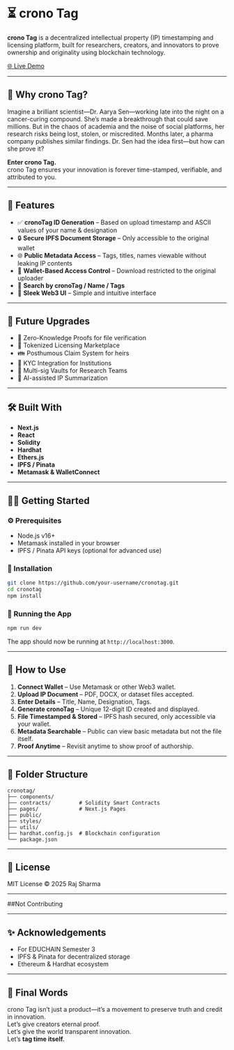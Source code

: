 # ⏳ crono Tag

**crono Tag** is a decentralized intellectual property (IP) timestamping and licensing platform, built for researchers, creators, and innovators to prove ownership and originality using blockchain technology.

[🌐 Live Demo](https://cronotag.vercel.app/)

---

## 🚀 Why crono Tag?

Imagine a brilliant scientist—Dr. Aarya Sen—working late into the night on a cancer-curing compound. She’s made a breakthrough that could save millions. But in the chaos of academia and the noise of social platforms, her research risks being lost, stolen, or miscredited. Months later, a pharma company publishes similar findings. Dr. Sen had the idea first—but how can she prove it?

**Enter crono Tag.**  
crono Tag ensures your innovation is forever time-stamped, verifiable, and attributed to you.

---

## 🧠 Features

- ✅ **cronoTag ID Generation** – Based on upload timestamp and ASCII values of your name & designation
- 🔒 **Secure IPFS Document Storage** – Only accessible to the original wallet
- 🌐 **Public Metadata Access** – Tags, titles, names viewable without leaking IP contents
- 🔐 **Wallet-Based Access Control** – Download restricted to the original uploader
- 📂 **Search by cronoTag / Name / Tags**
- 🎨 **Sleek Web3 UI** – Simple and intuitive interface

---

## 🌟 Future Upgrades

- 🧩 Zero-Knowledge Proofs for file verification
- 💱 Tokenized Licensing Marketplace
- 👪 Posthumous Claim System for heirs
- 🏫 KYC Integration for Institutions
- 👥 Multi-sig Vaults for Research Teams
- 🤖 AI-assisted IP Summarization

---

## 🛠️ Built With

- **Next.js**
- **React**
- **Solidity**
- **Hardhat**
- **Ethers.js**
- **IPFS / Pinata**
- **Metamask & WalletConnect**

---

## 🧑‍💻 Getting Started

### ⚙️ Prerequisites

- Node.js v16+
- Metamask installed in your browser
- IPFS / Pinata API keys (optional for advanced use)

### 🔧 Installation

```bash
git clone https://github.com/your-username/cronotag.git
cd cronotag
npm install
```

### 🔨 Running the App

```bash
npm run dev
```

The app should now be running at `http://localhost:3000`.

---

## 🧪 How to Use

1. **Connect Wallet** – Use Metamask or other Web3 wallet.
2. **Upload IP Document** – PDF, DOCX, or dataset files accepted.
3. **Enter Details** – Title, Name, Designation, Tags.
4. **Generate cronoTag** – Unique 12-digit ID created and displayed.
5. **File Timestamped & Stored** – IPFS hash secured, only accessible via your wallet.
6. **Metadata Searchable** – Public can view basic metadata but not the file itself.
7. **Proof Anytime** – Revisit anytime to show proof of authorship.

---

## 📁 Folder Structure

```
cronotag/
├── components/
├── contracts/         # Solidity Smart Contracts
├── pages/             # Next.js Pages
├── public/
├── styles/
├── utils/
├── hardhat.config.js  # Blockchain configuration
└── package.json
```

---

## 📜 License

MIT License © 2025 Raj Sharma

---

##Not Contributing

---

## ✨ Acknowledgements

- For EDUCHAIN Semester 3
- IPFS & Pinata for decentralized storage  
- Ethereum & Hardhat ecosystem  

---

## 📣 Final Words

crono Tag isn’t just a product—it’s a movement to preserve truth and credit in innovation.  
Let’s give creators eternal proof.  
Let’s give the world transparent innovation.  
Let’s **tag time itself.**

```


